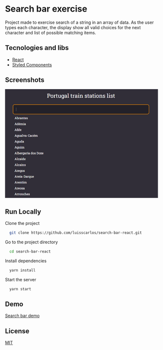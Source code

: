 
# Search bar exercise

Project made to exercise search of a string in an array of data. As the user types each character, the display show all valid choices for the next character and list of possible matching items.


## Tecnologies and libs

 - [React](https://reactjs.org/)
 - [Styled Components](https://styled-components.com/)


## Screenshots

![App Screenshot](.github/home.png)


## Run Locally

Clone the project

```bash
  git clone https://github.com/luisscarlos/search-bar-react.git
```

Go to the project directory

```bash
  cd search-bar-react
```

Install dependencies

```bash
  yarn install
```

Start the server

```bash
  yarn start
```


## Demo

[Search bar demo](https://search-bar-react.vercel.app/)


## License

[MIT](https://choosealicense.com/licenses/mit/)

